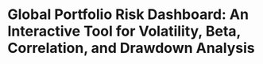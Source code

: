 # Global Portfolio Risk Dashboard: An Interactive Tool for Volatility, Beta, Correlation, and Drawdown Analysis
